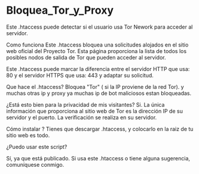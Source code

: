 # Bloquea_Tor_y_Proxy

Este .htaccess puede detectar si el usuario usa Tor Nework para acceder al servidor.

Como funciona
Este .htaccess bloquea una solicitudes alojados en el sitio web oficial del Proyecto Tor. Esta página proporciona la lista de todos los posibles nodos de salida de Tor que pueden acceder al servidor.

Este .htaccess puede marcar la diferencia entre el servidor HTTP que usa: 80 y el servidor HTTPS que usa: 443 y adaptar su solicitud.

Que hace el .htaccess?
Bloquea "Tor" ( si la IP proviene de la red Tor). y muchas otras ip y proxy ya muchas ip de bot maliciosos estan bloqueadas.


¿Está esto bien para la privacidad de mis visitantes?
Si. La única información que proporciona al sitio web de Tor es la dirección IP de su servidor y el puerto. La verificación se realiza en su servidor.

Cómo instalar ?
Tienes que descargar .htaccess, y colocarlo en la raiz de tu sitio web es todo.

¿Puedo usar este script?

Sí, ya que está publicado. Si usa este .htaccess o tiene alguna sugerencia, comuníquese conmigo.
